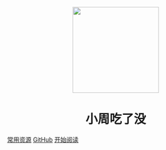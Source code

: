 <p align="center">
    <img src="https://ss0.bdstatic.com/70cFvHSh_Q1YnxGkpoWK1HF6hhy/it/u=2481424715,2807309609&fm=26&gp=0.jpg" width="200" height="200"/>
</p>
<h1 align="center">小周吃了没</h1>

[常用资源]()
[GitHub](https://github.com/AnOldFather)
[开始阅读](#docsify-demo)
